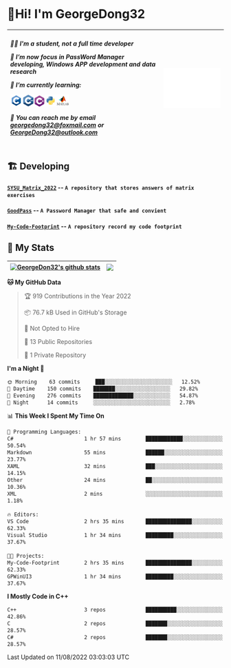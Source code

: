 # 👋Hi! I'm GeorgeDong32
| <h5 align="left"><p>🧑‍🎓 I'm a student, not a full time developer</p><p>👀 I’m now focus in PassWord Manager developing, Windows APP development and data research</p><p>📖 I’m currently learning:</p><code><img height="28" alt="C" src="https://raw.githubusercontent.com/github/explore/f3e22f0dca2be955676bc70d6214b95b13354ee8/topics/c/c.png"></code><code><img height="28" alt="C++" src="https://raw.githubusercontent.com/github/explore/180320cffc25f4ed1bbdfd33d4db3a66eeeeb358/topics/cpp/cpp.png"></code><code><img height="26" alt="C#" src="https://github.com/GeorgeDong32/GeorgeDong32/blob/main/C%23Logo.png"></code><code><img height="28" alt="Python" src="https://raw.githubusercontent.com/github/explore/80688e429a7d4ef2fca1e82350fe8e3517d3494d/topics/python/python.png"></code><code><img height="28" alt="Matlab" src="https://raw.githubusercontent.com/github/explore/80688e429a7d4ef2fca1e82350fe8e3517d3494d/topics/matlab/matlab.png"></code></p>💬 You can reach me by email georgedong32@foxmail.com or GeorgeDong32@outlook.com</p></h5> | <img width="450" alt="my-commit-calendar" src="https://github.com/GeorgeDong32/GeorgeDong32/blob/main/metrics.plugin.isocalendar.svg" > |
| ------------- | ------------- |

#### 
#### 
#### 
#### 

## 🏗️ Developing
#### [`SYSU_Matrix_2022`](https://github.com/GeorgeDong32/SYSU_Matrix_2022) -- `A repository that stores answers of matrix exercises`
#### [`GoodPass`](https://github.com/GeorgeDong32/GoodPass) -- `A Password Manager that safe and convient`
#### [`My-Code-Footprint`](https://github.com/GeorgeDong32/My-Code-Footprint) -- `A repository record my code footprint`
## 🚀 My Stats

| <a href="https://github.com/GeorgeDong32/github-readme-stats"><img align="center" src="https://github-readme-stats-one-topaz-92.vercel.app/api?username=GeorgeDong32&show_icons=true&bg_color=45,34558b,FFFFFF&title_color=FFFFFF&icon_color=F5DF4D&hide_border=1" alt="GeorgeDon32's github stats" /></a> | <a href="https://github.com/GeorgeDong32/github-readme-stats"><img align="center" height="192" src="https://github-readme-stats-one-topaz-92.vercel.app/api/top-langs/?username=GeorgeDong32&layout=compact&bg_color=45,FFFFFF,34558b&title_color=555555&hide_border=1" /></a> |
| ------------- | ------------- |


<!--START_SECTION:waka-->
**🐱 My GitHub Data** 

> 🏆 919 Contributions in the Year 2022
 > 
> 📦 76.7 kB Used in GitHub's Storage 
 > 
> 🚫 Not Opted to Hire
 > 
> 📜 13 Public Repositories 
 > 
> 🔑 1 Private Repository 
 > 
**I'm a Night 🦉** 

```text
🌞 Morning    63 commits     ███░░░░░░░░░░░░░░░░░░░░░░   12.52% 
🌆 Daytime    150 commits    ███████░░░░░░░░░░░░░░░░░░   29.82% 
🌃 Evening    276 commits    █████████████░░░░░░░░░░░░   54.87% 
🌙 Night      14 commits     ░░░░░░░░░░░░░░░░░░░░░░░░░   2.78%

```


📊 **This Week I Spent My Time On** 

```text
💬 Programming Languages: 
C#                       1 hr 57 mins        ████████████░░░░░░░░░░░░░   50.54% 
Markdown                 55 mins             ██████░░░░░░░░░░░░░░░░░░░   23.77% 
XAML                     32 mins             ███░░░░░░░░░░░░░░░░░░░░░░   14.15% 
Other                    24 mins             ██░░░░░░░░░░░░░░░░░░░░░░░   10.36% 
XML                      2 mins              ░░░░░░░░░░░░░░░░░░░░░░░░░   1.18%

🔥 Editors: 
VS Code                  2 hrs 35 mins       ███████████████░░░░░░░░░░   62.33% 
Visual Studio            1 hr 34 mins        █████████░░░░░░░░░░░░░░░░   37.67%

🐱‍💻 Projects: 
My-Code-Footprint        2 hrs 35 mins       ███████████████░░░░░░░░░░   62.33% 
GPWinUI3                 1 hr 34 mins        █████████░░░░░░░░░░░░░░░░   37.67%

```

**I Mostly Code in C++** 

```text
C++                      3 repos             ██████████░░░░░░░░░░░░░░░   42.86% 
C                        2 repos             ███████░░░░░░░░░░░░░░░░░░   28.57% 
C#                       2 repos             ███████░░░░░░░░░░░░░░░░░░   28.57%

```



 Last Updated on 11/08/2022 03:03:03 UTC
<!--END_SECTION:waka-->

